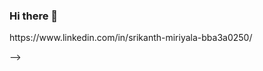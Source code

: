 ### Hi there 👋

<!--
**srikanthmiriyala017/Srikanthmiriyala017** is a ✨ _special_ ✨ repository because its `README.md` (this file) appears on your GitHub profile.

Here are some ideas to get you started:

- 🔭 👋 Hi, I’m @Srikanthmiriyala
- 🌱  I’m interested in Full Stack Development
- 👯 Programming Languages : Python, JavaScript 
- 🤔 Technical Skills : HTML, CSS, SQL- MYSQL, SQLite.
- 💬 I’m currently learning Node JS,Express Js,REST API,React JS
- 📫  LinkedIn to reach me --> https://www.linkedin.com/in/srikanth-miriyala-bba3a0250/
-->
